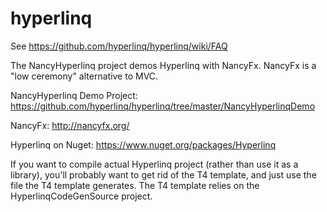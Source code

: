 hyperlinq
=========

See https://github.com/hyperlinq/hyperlinq/wiki/FAQ 

The NancyHyperlinq project demos Hyperlinq with NancyFx. NancyFx is a "low ceremony" alternative to MVC.

NancyHyperlinq Demo Project:
https://github.com/hyperlinq/hyperlinq/tree/master/NancyHyperlinqDemo

NancyFx:
http://nancyfx.org/

Hyperlinq on Nuget:
https://www.nuget.org/packages/Hyperlinq

If you want to compile actual Hyperlinq project (rather than use it as a library), you'll probably want to get rid of the T4 template, and just use the file the T4 template generates. The T4 template relies on the HyperlinqCodeGenSource project.
